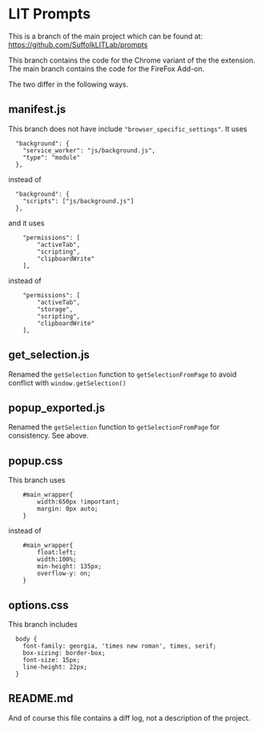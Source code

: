 # LIT Prompts

This is a branch of the main project which can be found at: https://github.com/SuffolkLITLab/prompts 

This branch contains the code for the Chrome variant of the the extension. The main branch contains the code for the FireFox Add-on.

The two differ in the following ways. 

## manifest.js

This branch does not have include `"browser_specific_settings"`. It uses 

```
  "background": {
    "service_worker": "js/background.js",
    "type": "module"
  },
``` 

instead of 

```
  "background": {
    "scripts": ["js/background.js"]
  },
``` 

and it uses 

```
    "permissions": [
        "activeTab",
        "scripting",
        "clipboardWrite"
    ],
```

instead of 

```
    "permissions": [
        "activeTab",
        "storage",
        "scripting",
        "clipboardWrite"
    ],
```

## get_selection.js 

Renamed the `getSelection` function to `getSelectionFromPage` to avoid conflict with `window.getSelection()`

## popup_exported.js

Renamed the `getSelection` function to `getSelectionFromPage` for consistency. See above.

## popup.css

This branch uses 

```
	#main_wrapper{
		width:650px !important;
		margin: 0px auto;
	}
```

instead of 

```
	#main_wrapper{
		float:left;
		width:100%;
		min-height: 135px;
		overflow-y: on;
	}

```

## options.css

This branch includes

```
  body {
    font-family: georgia, 'times new roman', times, serif; 
    box-sizing: border-box;
    font-size: 15px;
    line-height: 22px;        
  }
```

## README.md

And of course this file contains a diff log, not a description of the project.  